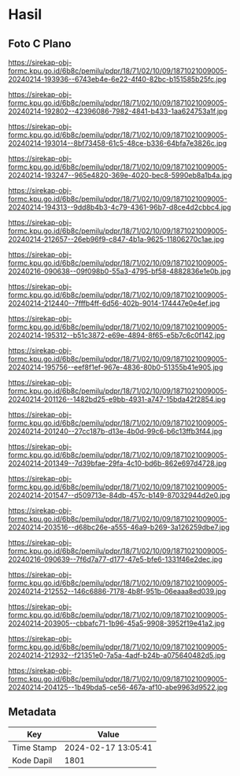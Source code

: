 # Hasil

## Foto C Plano

https://sirekap-obj-formc.kpu.go.id/6b8c/pemilu/pdpr/18/71/02/10/09/1871021009005-20240214-193936--6743eb4e-6e22-4f40-82bc-b151585b25fc.jpg

https://sirekap-obj-formc.kpu.go.id/6b8c/pemilu/pdpr/18/71/02/10/09/1871021009005-20240214-192802--42396086-7982-4841-b433-1aa624753a1f.jpg

https://sirekap-obj-formc.kpu.go.id/6b8c/pemilu/pdpr/18/71/02/10/09/1871021009005-20240214-193014--8bf73458-61c5-48ce-b336-64bfa7e3826c.jpg

https://sirekap-obj-formc.kpu.go.id/6b8c/pemilu/pdpr/18/71/02/10/09/1871021009005-20240214-193247--965e4820-369e-4020-bec8-5990eb8a1b4a.jpg

https://sirekap-obj-formc.kpu.go.id/6b8c/pemilu/pdpr/18/71/02/10/09/1871021009005-20240214-194313--9dd8b4b3-4c79-4361-96b7-d8ce4d2cbbc4.jpg

https://sirekap-obj-formc.kpu.go.id/6b8c/pemilu/pdpr/18/71/02/10/09/1871021009005-20240214-212657--26eb96f9-c847-4b1a-9625-11806270c1ae.jpg

https://sirekap-obj-formc.kpu.go.id/6b8c/pemilu/pdpr/18/71/02/10/09/1871021009005-20240216-090638--09f098b0-55a3-4795-bf58-4882836e1e0b.jpg

https://sirekap-obj-formc.kpu.go.id/6b8c/pemilu/pdpr/18/71/02/10/09/1871021009005-20240214-212440--7fffb4ff-6d56-402b-9014-174447e0e4ef.jpg

https://sirekap-obj-formc.kpu.go.id/6b8c/pemilu/pdpr/18/71/02/10/09/1871021009005-20240214-195312--b51c3872-e69e-4894-8f65-e5b7c6c0f142.jpg

https://sirekap-obj-formc.kpu.go.id/6b8c/pemilu/pdpr/18/71/02/10/09/1871021009005-20240214-195756--eef8f1ef-967e-4836-80b0-51355b41e905.jpg

https://sirekap-obj-formc.kpu.go.id/6b8c/pemilu/pdpr/18/71/02/10/09/1871021009005-20240214-201126--1482bd25-e9bb-4931-a747-15bda42f2854.jpg

https://sirekap-obj-formc.kpu.go.id/6b8c/pemilu/pdpr/18/71/02/10/09/1871021009005-20240214-201240--27cc187b-d13e-4b0d-99c6-b6c13ffb3f44.jpg

https://sirekap-obj-formc.kpu.go.id/6b8c/pemilu/pdpr/18/71/02/10/09/1871021009005-20240214-201349--7d39bfae-29fa-4c10-bd6b-862e697d4728.jpg

https://sirekap-obj-formc.kpu.go.id/6b8c/pemilu/pdpr/18/71/02/10/09/1871021009005-20240214-201547--d509713e-84db-457c-b149-87032944d2e0.jpg

https://sirekap-obj-formc.kpu.go.id/6b8c/pemilu/pdpr/18/71/02/10/09/1871021009005-20240214-203516--d68bc26e-a555-46a9-b269-3a126259dbe7.jpg

https://sirekap-obj-formc.kpu.go.id/6b8c/pemilu/pdpr/18/71/02/10/09/1871021009005-20240216-090639--7f6d7a77-d177-47e5-bfe6-1331f46e2dec.jpg

https://sirekap-obj-formc.kpu.go.id/6b8c/pemilu/pdpr/18/71/02/10/09/1871021009005-20240214-212552--146c6886-7178-4b8f-951b-06eaaa8ed039.jpg

https://sirekap-obj-formc.kpu.go.id/6b8c/pemilu/pdpr/18/71/02/10/09/1871021009005-20240214-203905--cbbafc71-1b96-45a5-9908-3952f19e41a2.jpg

https://sirekap-obj-formc.kpu.go.id/6b8c/pemilu/pdpr/18/71/02/10/09/1871021009005-20240214-212932--f21351e0-7a5a-4adf-b24b-a075640482d5.jpg

https://sirekap-obj-formc.kpu.go.id/6b8c/pemilu/pdpr/18/71/02/10/09/1871021009005-20240214-204125--1b49bda5-ce56-467a-af10-abe9963d9522.jpg


## Metadata

| Key        | Value               |
| ---------- | ------------------- |
| Time Stamp | 2024-02-17 13:05:41 |
| Kode Dapil | 1801                |



